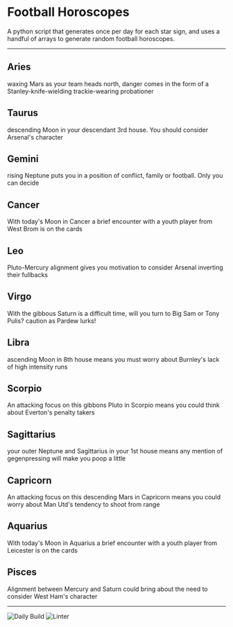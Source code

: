 # Football Horoscopes

A python script that generates once per day for each star sign, and uses a handful of arrays to generate random football horoscopes.

---

<!-- horoscopes_item starts -->
<h2>Aries</h2><p>waxing Mars as your team heads north, danger comes in the form of a Stanley-knife-wielding trackie-wearing probationer</p><h2>Taurus</h2><p>descending Moon in your descendant 3rd house. You should consider Arsenal's character</p><h2>Gemini</h2><p>rising Neptune puts you in a position of conflict, family or football. Only you can decide</p><h2>Cancer</h2><p>With today's Moon in Cancer a brief encounter with a youth player from West Brom is on the cards</p><h2>Leo</h2><p>Pluto-Mercury alignment gives you motivation to consider Arsenal inverting their fullbacks</p><h2>Virgo</h2><p>With the gibbous Saturn is a difficult time, will you turn to Big Sam or Tony Pulis? caution as Pardew lurks!</p><h2>Libra</h2><p>ascending Moon in 8th house means you must worry about Burnley's lack of high intensity runs</p><h2>Scorpio</h2><p>An attacking focus on this gibbons Pluto in Scorpio means you could think about Everton's penalty takers</p><h2>Sagittarius</h2><p>your outer Neptune and Sagittarius in your 1st house means any mention of gegenpressing will make you poop a little</p><h2>Capricorn</h2><p>An attacking focus on this descending Mars in Capricorn means you could worry about Man Utd's tendency to shoot from range</p><h2>Aquarius</h2><p>With today's Moon in Aquarius a brief encounter with a youth player from Leicester is on the cards</p><h2>Pisces</h2><p>Alignment between Mercury and Saturn could bring about the need to consider West Ham's character</p>
<!-- horoscopes_item ends -->

---

![Daily Build](https://github.com/MatBenfield/horofootball.thechels.uk/workflows/Daily%20Build/badge.svg) ![Linter](https://github.com/MatBenfield/horofootball.thechels.uk/workflows/Linter/badge.svg)
